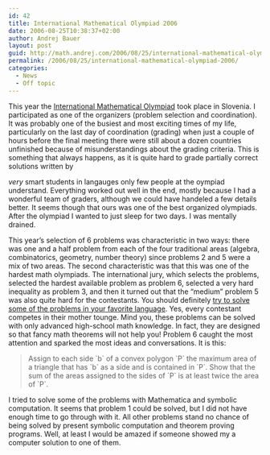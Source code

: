 ```yaml
---
id: 42
title: International Mathematical Olympiad 2006
date: 2006-08-25T10:38:37+02:00
author: Andrej Bauer
layout: post
guid: http://math.andrej.com/2006/08/25/international-mathematical-olympiad-2006/
permalink: /2006/08/25/international-mathematical-olympiad-2006/
categories:
  - News
  - Off topic
---
```

This year the [International Mathematical Olympiad](http://imo2006.dmfa.si) took place in Slovenia. I participated as one of the organizers (problem selection and coordination). It was probably one of the busiest and most exciting times of my life, <!--more--> particularly on the last day of coordination (grading) when just a couple of hours before the final meeting there were still about a dozen countries unfinished because of misunderstandings about the grading criteria. This is something that always happens, as it is quite hard to grade partially correct solutions written by 

_very_ smart students in langauges only few people at the oympiad understand. Everything worked out well in the end, mostly because I had a wonderful team of graders, although we could have handeled a few details better. It seems though that ours was one of the best organized olympiads. After the olympiad I wanted to just sleep for two days. I was mentally drained.

This year&#8217;s selection of 6 problems was characteristic in two ways: there was one and a half problem from each of the four traditional areas (algebra, combinatorics, geometry, number theory) since problems 2 and 5 were a mix of two areas. The second characteristic was that this was one of the hardest math olympiads. The international jury, which selects the problems, selected the hardest available problem as problem 6, selected a very hard inequality as problem 3, and then it turned out that the &#8220;medium&#8221; problem 5 was also quite hard for the contestants. You should definitely [try to solve some of the problems in your favorite language](http://imo2006.dmfa.si/problems.html). Yes, every contestant competes in their mother tounge. Mind you, these problems can be solved with only advanced high-school math knowledge. In fact, they are designed so that fancy math theorems will not help you! Problem 6 caught the most attention and sparked the most ideas and conversations. It is this:

> Assign to each side \`b\` of a convex polygon \`P\` the maximum area of a triangle that has \`b\` as a side and is contained in \`P\`. Show that the sum of the areas assigned to the sides of \`P\` is at least twice the area of \`P\`.

I tried to solve some of the problems with Mathematica and symbolic computation. It seems that problem 1 could be solved, but I did not have enough time to go through with it. All other problems stand no chance of being solved by present symbolic computation and theorem proving programs. Well, at least I would be amazed if someone showed my a computer solution to one of them.